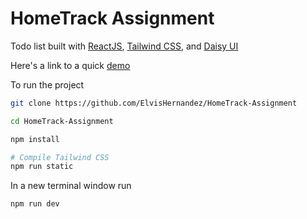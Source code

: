 # HomeTrack Assignment

Todo list built with [ReactJS](https://react.dev/learn/installation), [Tailwind CSS](https://tailwindcss.com/docs/installation), and [Daisy UI](https://daisyui.com/docs/install/)

Here's a link to a quick [demo](https://gyazo.com/ea2d45b9ec4bf95cfce0674bf8bed367)

To run the project

```bash
git clone https://github.com/ElvisHernandez/HomeTrack-Assignment

cd HomeTrack-Assignment

npm install

# Compile Tailwind CSS
npm run static
```

In a new terminal window run

```bash
npm run dev
```
